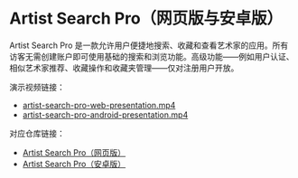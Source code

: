 # Artist Search Pro（网页版与安卓版）
Artist Search Pro 是一款允许用户便捷地搜索、收藏和查看艺术家的应用。所有访客无需创建账户即可使用基础的搜索和浏览功能。高级功能——例如用户认证、相似艺术家推荐、收藏操作和收藏夹管理——仅对注册用户开放。

演示视频链接：
- [artist-search-pro-web-presentation.mp4](https://drive.google.com/file/d/1giQ1iq6p2AhoR6KgzVV4Tm__0PDhG_4u/view?usp=sharing)
- [artist-search-pro-android-presentation.mp4](https://drive.google.com/file/d/1xBWYpmpEkb--CG6Ag7SgFY3RbjRUEzDk/view?usp=sharing)

对应仓库链接：
- [Artist Search Pro（网页版）](https://github.com/zhichzhang/artist-search-pro)
- [Artist Search Pro（安卓版）](https://github.com/zhichzhang/artist-search-pro-android)
